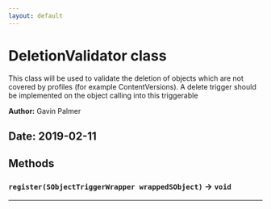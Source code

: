 ```yaml
---
layout: default
---
```

# DeletionValidator class

This class will be used to validate the deletion of objects which are not covered by profiles (for example ContentVersions). A delete trigger should be implemented on the object calling into this triggerable


**Author:** Gavin Palmer

**Date:** 2019-02-11
---
## Methods
### `register(SObjectTriggerWrapper wrappedSObject)` → `void`
---
